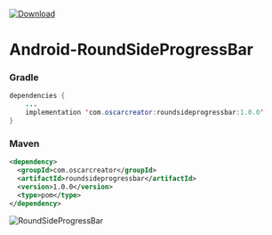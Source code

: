
[![Download](https://api.bintray.com/packages/oscarcreator/RoundSideProgressBar/com.oscarcreator%3Aroundsideprogressbar/images/download.svg) ](https://bintray.com/oscarcreator/RoundSideProgressBar/com.oscarcreator%3Aroundsideprogressbar/_latestVersion)
# Android-RoundSideProgressBar


### Gradle
```java
dependencies {
    ...
    implementation 'com.oscarcreator:roundsideprogressbar:1.0.0'
}
```

### Maven
```xml
<dependency>
  <groupId>com.oscarcreator</groupId>
  <artifactId>roundsideprogressbar</artifactId>
  <version>1.0.0</version>
  <type>pom</type>
</dependency>
```
![RoundSideProgressBar][3]


[3]: https://raw.githubusercontent.com/OscarCreator/Android-RoundSideProgressBar/master/art/RoundSideProgressBar.gif
